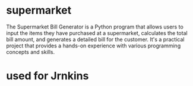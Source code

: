 # supermarket
The Supermarket Bill Generator is a Python program that allows users to input the items they have purchased at a supermarket, calculates the total bill amount, and generates a detailed bill for the customer. It's a practical project that provides a hands-on experience with various programming concepts and skills.
# used for Jrnkins
